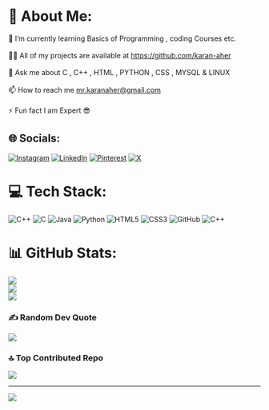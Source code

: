 # 💫 About Me:
🌱 I’m currently learning Basics of Programming , coding Courses etc.<br><br>👨‍💻 All of my projects are available at https://github.com/karan-aher<br><br>💬 Ask me about C , C++ , HTML , PYTHON , CSS , MYSQL & LINUX<br><br>📫 How to reach me mr.karanaher@gmail.com<br><br>⚡ Fun fact I am Expert 😎 


## 🌐 Socials:
[![Instagram](https://img.shields.io/badge/Instagram-%23E4405F.svg?logo=Instagram&logoColor=white)](https://instagram.com/its_karan_aher_07) [![LinkedIn](https://img.shields.io/badge/LinkedIn-%230077B5.svg?logo=linkedin&logoColor=white)](https://www.linkedin.com/in/karan-ganesh-aher-3a59b3339?utm_source=share&utm_campaign=share_via&utm_content=profile&utm_medium=android_app) [![Pinterest](https://img.shields.io/badge/Pinterest-%23E60023.svg?logo=Pinterest&logoColor=white)](https://pinterest.com/mrkaranaher) [![X](https://img.shields.io/badge/X-black.svg?logo=X&logoColor=white)](https://x.com/karan_aher_96k) 

# 💻 Tech Stack:
![C++](https://img.shields.io/badge/c++-%2300599C.svg?style=for-the-badge&logo=c%2B%2B&logoColor=white) ![C](https://img.shields.io/badge/c-%2300599C.svg?style=for-the-badge&logo=c&logoColor=white) ![Java](https://img.shields.io/badge/java-%23ED8B00.svg?style=for-the-badge&logo=openjdk&logoColor=white) ![Python](https://img.shields.io/badge/python-3670A0?style=for-the-badge&logo=python&logoColor=ffdd54) ![HTML5](https://img.shields.io/badge/html5-%23E34F26.svg?style=for-the-badge&logo=html5&logoColor=white) ![CSS3](https://img.shields.io/badge/css3-%231572B6.svg?style=for-the-badge&logo=css3&logoColor=white) ![GitHub](https://img.shields.io/badge/github-%23121011.svg?style=for-the-badge&logo=github&logoColor=white) ![C++](https://img.shields.io/badge/c++-%2300599C.svg?style=for-the-badge&logo=c%2B%2B&logoColor=white)
# 📊 GitHub Stats:
![](https://github-readme-stats.vercel.app/api?username=karan-aher&theme=radical&hide_border=false&include_all_commits=false&count_private=true)<br/>
![](https://github-readme-streak-stats.herokuapp.com/?user=karan-aher&theme=radical&hide_border=false)<br/>
![](https://github-readme-stats.vercel.app/api/top-langs/?username=karan-aher&theme=radical&hide_border=false&include_all_commits=false&count_private=true&layout=compact)

### ✍️ Random Dev Quote
![](https://quotes-github-readme.vercel.app/api?type=horizontal&theme=radical)

### 🔝 Top Contributed Repo
![](https://github-contributor-stats.vercel.app/api?username=karan-aher&limit=5&theme=radical&combine_all_yearly_contributions=true)

---
[![](https://visitcount.itsvg.in/api?id=karan-aher&icon=7&color=10)](https://visitcount.itsvg.in)

<!-- Proudly created with GPRM ( https://gprm.itsvg.in ) -->
